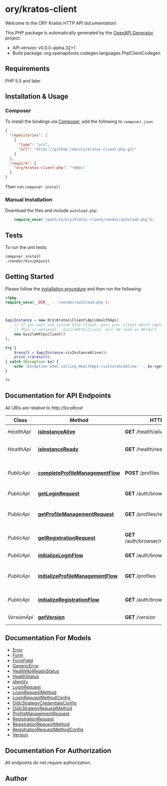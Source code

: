# ory/kratos-client

Welcome to the ORY Kratos HTTP API documentation!

This PHP package is automatically generated by the [OpenAPI Generator](https://openapi-generator.tech) project:

- API version: v0.0.0-alpha.32+1
- Build package: org.openapitools.codegen.languages.PhpClientCodegen

## Requirements

PHP 5.5 and later

## Installation & Usage

### Composer

To install the bindings via [Composer](http://getcomposer.org/), add the following to `composer.json`:

```json
{
  "repositories": [
    {
      "type": "vcs",
      "url": "https://github.com/ory/kratos-client-php.git"
    }
  ],
  "require": {
    "ory/kratos-client-php": "*@dev"
  }
}
```

Then run `composer install`

### Manual Installation

Download the files and include `autoload.php`:

```php
    require_once('/path/to/ory/kratos-client/vendor/autoload.php');
```

## Tests

To run the unit tests:

```bash
composer install
./vendor/bin/phpunit
```

## Getting Started

Please follow the [installation procedure](#installation--usage) and then run the following:

```php
<?php
require_once(__DIR__ . '/vendor/autoload.php');



$apiInstance = new Ory\Kratos\Client\Api\HealthApi(
    // If you want use custom http client, pass your client which implements `GuzzleHttp\ClientInterface`.
    // This is optional, `GuzzleHttp\Client` will be used as default.
    new GuzzleHttp\Client()
);

try {
    $result = $apiInstance->isInstanceAlive();
    print_r($result);
} catch (Exception $e) {
    echo 'Exception when calling HealthApi->isInstanceAlive: ', $e->getMessage(), PHP_EOL;
}

?>
```

## Documentation for API Endpoints

All URIs are relative to *http://localhost*

Class | Method | HTTP request | Description
------------ | ------------- | ------------- | -------------
*HealthApi* | [**isInstanceAlive**](docs/Api/HealthApi.md#isinstancealive) | **GET** /health/alive | Check alive status
*HealthApi* | [**isInstanceReady**](docs/Api/HealthApi.md#isinstanceready) | **GET** /health/ready | Check readiness status
*PublicApi* | [**completeProfileManagementFlow**](docs/Api/PublicApi.md#completeprofilemanagementflow) | **POST** /profiles | Complete Profile Management Flow
*PublicApi* | [**getLoginRequest**](docs/Api/PublicApi.md#getloginrequest) | **GET** /auth/browser/requests/login | Get Login Request
*PublicApi* | [**getProfileManagementRequest**](docs/Api/PublicApi.md#getprofilemanagementrequest) | **GET** /profiles/requests | Get Profile Management Request (via cookie)
*PublicApi* | [**getRegistrationRequest**](docs/Api/PublicApi.md#getregistrationrequest) | **GET** /auth/browser/requests/registration | Get Registration Request
*PublicApi* | [**initializeLoginFlow**](docs/Api/PublicApi.md#initializeloginflow) | **GET** /auth/browser/login | Initialize a Login Flow
*PublicApi* | [**initializeProfileManagementFlow**](docs/Api/PublicApi.md#initializeprofilemanagementflow) | **GET** /profiles | Initialize Profile Management Flow
*PublicApi* | [**initializeRegistrationFlow**](docs/Api/PublicApi.md#initializeregistrationflow) | **GET** /auth/browser/registration | Initialize a Registration Flow
*VersionApi* | [**getVersion**](docs/Api/VersionApi.md#getversion) | **GET** /version | Get service version


## Documentation For Models

 - [Error](docs/Model/Error.md)
 - [Form](docs/Model/Form.md)
 - [FormField](docs/Model/FormField.md)
 - [GenericError](docs/Model/GenericError.md)
 - [HealthNotReadyStatus](docs/Model/HealthNotReadyStatus.md)
 - [HealthStatus](docs/Model/HealthStatus.md)
 - [Identity](docs/Model/Identity.md)
 - [LoginRequest](docs/Model/LoginRequest.md)
 - [LoginRequestMethod](docs/Model/LoginRequestMethod.md)
 - [LoginRequestMethodConfig](docs/Model/LoginRequestMethodConfig.md)
 - [OidcStrategyCredentialsConfig](docs/Model/OidcStrategyCredentialsConfig.md)
 - [OidcStrategyRequestMethod](docs/Model/OidcStrategyRequestMethod.md)
 - [ProfileManagementRequest](docs/Model/ProfileManagementRequest.md)
 - [RegistrationRequest](docs/Model/RegistrationRequest.md)
 - [RegistrationRequestMethod](docs/Model/RegistrationRequestMethod.md)
 - [RegistrationRequestMethodConfig](docs/Model/RegistrationRequestMethodConfig.md)
 - [Version](docs/Model/Version.md)


## Documentation For Authorization

All endpoints do not require authorization.

## Author



